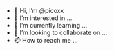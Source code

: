 - 👋 Hi, I’m @picoxx
- 👀 I’m interested in ...
- 🌱 I’m currently learning ...
- 💞️ I’m looking to collaborate on ...
- 📫 How to reach me ...

<!---
picoxx/picoxx is a ✨ special ✨ repository because its `README.md` (this file) appears on your GitHub profile.
You can click the Preview link to take a look at your changes.
--->
